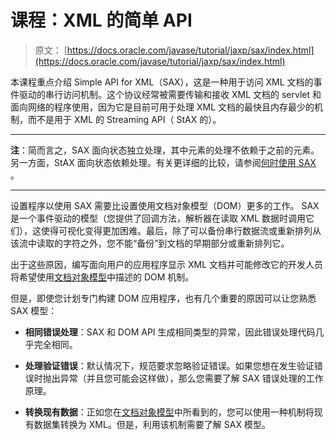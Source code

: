 # 课程：XML 的简单 API

> 原文： [https://docs.oracle.com/javase/tutorial/jaxp/sax/index.html](https://docs.oracle.com/javase/tutorial/jaxp/sax/index.html)

本课程重点介绍 Simple API for XML（SAX），这是一种用于访问 XML 文档的事件驱动的串行访问机制。这个协议经常被需要传输和接收 XML 文档的 servlet 和面向网络的程序使用，因为它是目前可用于处理 XML 文档的最快且内存最少的机制，而不是用于 XML 的 Streaming API（ StAX 的）。

* * *

**注**：简而言之，SAX 面向状态独立处理，其中元素的处理不依赖于之前的元素。另一方面，StAX 面向状态依赖处理。有关更详细的比较，请参阅[何时使用 SAX](when.html) 。

* * *

设置程序以使用 SAX 需要比设置使用文档对象模型（DOM）更多的工作。 SAX 是一个事件驱动的模型（您提供了回调方法，解析器在读取 XML 数据时调用它们），这使得可视化变得更加困难。最后，除了可以备份串行数据流或重新排列从该流中读取的字符之外，您不能“备份”到文档的早期部分或重新排列它。

出于这些原因，编写面向用户的应用程序显示 XML 文档并可能修改它的开发人员将希望使用[文档对象模型](../dom/index.html)中描述的 DOM 机制。

但是，即使您计划专门构建 DOM 应用程序，也有几个重要的原因可以让您熟悉 SAX 模型：

*   **相同错误处理**：SAX 和 DOM API 生成相同类型的异常，因此错误处理代码几乎完全相同。

*   **处理验证错误**：默认情况下，规范要求忽略验证错误。如果您想在发生验证错误时抛出异常（并且您可能会这样做），那么您需要了解 SAX 错误处理的工作原理。

*   **转换现有数据**：正如您在[文档对象模型](../dom/index.html)中所看到的，您可以使用一种机制将现有数据集转换为 XML。但是，利用该机制需要了解 SAX 模型。